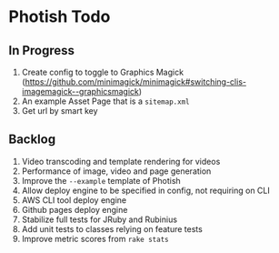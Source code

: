 # Photish Todo

## In Progress

1. Create config to toggle to Graphics Magick
   (https://github.com/minimagick/minimagick#switching-clis-imagemagick--graphicsmagick)
1. An example Asset Page that is a `sitemap.xml`
1. Get url by smart key

## Backlog

1. Video transcoding and template rendering for videos
1. Performance of image, video and page generation
1. Improve the `--example` template of Photish
1. Allow deploy engine to be specified in config, not requiring on CLI
1. AWS CLI tool deploy engine
1. Github pages deploy engine
1. Stabilize full tests for JRuby and Rubinius
1. Add unit tests to classes relying on feature tests
1. Improve metric scores from `rake stats`
